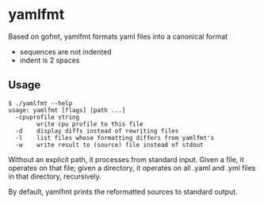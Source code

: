 # yamlfmt

Based on gofmt, yamlfmt formats yaml files into a canonical format

-   sequences are not indented
-   indent is 2 spaces

## Usage

    $ ./yamlfmt --help
    usage: yamlfmt [flags] [path ...]
      -cpuprofile string
            write cpu profile to this file
      -d    display diffs instead of rewriting files
      -l    list files whose formatting differs from yamlfmt's
      -w    write result to (source) file instead of stdout

Without an explicit path, it processes from standard input. Given a
file, it operates on that file; given a directory, it operates on all
.yaml and .yml files in that directory, recursively.

By default, yamlfmt prints the reformatted sources to standard output.
